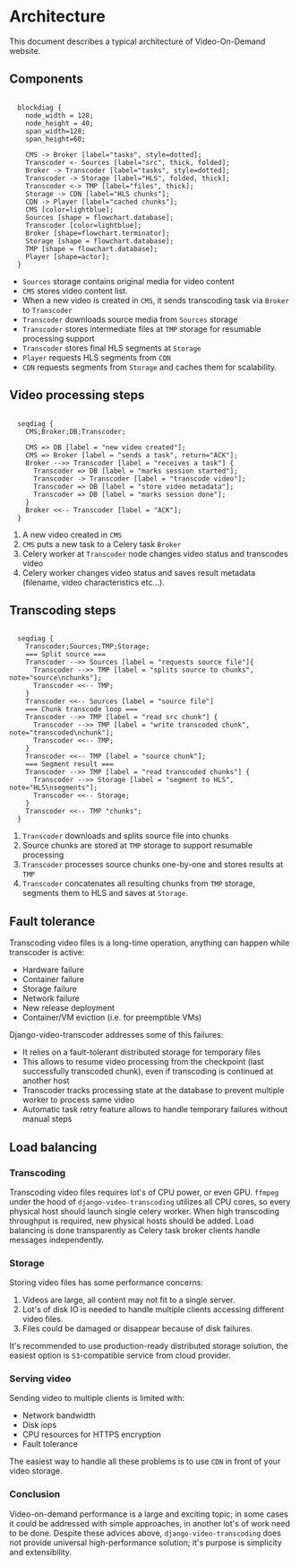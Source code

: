 Architecture
============

This document describes a typical architecture of Video-On-Demand website.

Components
----------

``` blockdiag::

  blockdiag {
    node_width = 128;
    node_height = 40;
    span_width=128;
    span_height=60;
    
    CMS -> Broker [label="tasks", style=dotted];
    Transcoder <- Sources [label="src", thick, folded];
    Broker -> Transcoder [label="tasks", style=dotted];
    Transcoder -> Storage [label="HLS", folded, thick];
    Transcoder <-> TMP [label="files", thick];
    Storage -> CDN [label="HLS chunks"];
    CDN -> Player [label="cached chunks"];
    CMS [color=lightblue];
    Sources [shape = flowchart.database];
    Transcoder [color=lightblue];
    Broker [shape=flowchart.terminator];
    Storage [shape = flowchart.database];
    TMP [shape = flowchart.database];
    Player [shape=actor];
  }

```

* `Sources` storage contains original media for video content
* `CMS` stores video content list. 
* When a new video is created in `CMS`, it sends transcoding task via `Broker`
  to `Transcoder`
* `Transcoder` downloads source media from `Sources` storage
* `Transcoder` stores intermediate files at `TMP` storage 
  for resumable processing support
* `Transcoder` stores final HLS segments at `Storage`
* `Player` requests HLS segments from `CDN`
* `CDN` requests segments from `Storage` and caches them for scalability. 

Video processing steps
----------------------

``` seqdiag:: 

  seqdiag {
    CMS;Broker;DB;Transcoder;

    CMS => DB [label = "new video created"];
    CMS => Broker [label = "sends a task", return="ACK"];
    Broker -->> Transcoder [label = "receives a task"] {
      Transcoder => DB [label = "marks session started"];
      Transcoder -> Transcoder [label = "transcode video"];
      Transcoder => DB [label = "store video metadata"];
      Transcoder => DB [label = "marks session done"];
    }
    Broker <<-- Transcoder [label = "ACK"];
  }
```

1. A new video created in `CMS`
2. `CMS` puts a new task to a Celery task `Broker`
3. Celery worker at `Transcoder` node changes video status and transcodes video
4. Celery worker changes video status and saves result metadata (filename, 
    video characteristics etc...).

Transcoding steps
-----------------

``` seqdiag:: 

  seqdiag {
    Transcoder;Sources;TMP;Storage;
    === Split source ===
    Transcoder -->> Sources [label = "requests source file"]{
      Transcoder -->> TMP [label = "splits source to chunks", note="source\nchunks"];
      Transcoder <<-- TMP;
    }
    Transcoder <<-- Sources [label = "source file"]
    === Chunk transcode loop ===
    Transcoder -->> TMP [label = "read src chunk"] {
      Transcoder -->> TMP [label = "write transcoded chunk", note="transcoded\nchunk"];
      Transcoder <<-- TMP;
    }
    Transcoder <<-- TMP [label = "source chunk"];
    === Segment result ===
    Transcoder -->> TMP [label = "read transcoded chunks"] { 
      Transcoder -->> Storage [label = "segment to HLS", note="HLS\nsegments"];
      Transcoder <<-- Storage;
    }
    Transcoder <<-- TMP "chunks";
  }
```

1. `Transcoder` downloads and splits source file into chunks
2. Source chunks are stored at `TMP` storage to support resumable processing
3. `Transcoder` processes source chunks one-by-one and stores results at `TMP`
4. `Transcoder` concatenates all resulting chunks from `TMP` storage,
   segments them to HLS and saves at `Storage`.

## Fault tolerance

Transcoding video files is a long-time operation, anything can happen while
transcoder is active:

* Hardware failure
* Container failure
* Storage failure
* Network failure
* New release deployment
* Container/VM eviction (i.e. for preemptible VMs)

Django-video-transcoder addresses some of this failures:

* It relies on a fault-tolerant distributed storage for temporary files
* This allows to resume video processing from the checkpoint
  (last successfully transcoded chunk), even if transcoding is continued at
  another host
* Transcoder tracks processing state at the database to prevent multiple
  worker to process same video
* Automatic task retry feature allows to handle temporary failures without
  manual steps

## Load balancing

### Transcoding

Transcoding video files requires lot's of CPU power, or even GPU. `ffmpeg` 
under the hood of `django-video-transcoding` utilizes all CPU cores, so every
physical host should launch single celery worker. When high transcoding 
throughput is required, new physical hosts should be added. Load balancing is 
done transparently as Celery task broker clients handle messages independently.

### Storage

Storing video files has some performance concerns:

1. Videos are large, all content may not fit to a single server.
2. Lot's of disk IO is needed to handle multiple clients accessing different 
    video files.
3. Files could be damaged or disappear because of disk failures.

It's recommended to use production-ready distributed storage solution, the
easiest option is `S3`-compatible service from cloud provider.

### Serving video

Sending video to multiple clients is limited with:

* Network bandwidth
* Disk iops
* CPU resources for HTTPS encryption
* Fault tolerance

The easiest way to handle all these problems is to use `CDN` in front of 
your video storage.

### Conclusion

Video-on-demand performance is a large and exciting topic; in some cases it 
could be addressed with simple approaches, in another lot's of work need to be 
done. Despite these advices above, `django-video-transcoding` does not provide
universal high-performance solution; it's purpose is simplicity and 
extensibility.